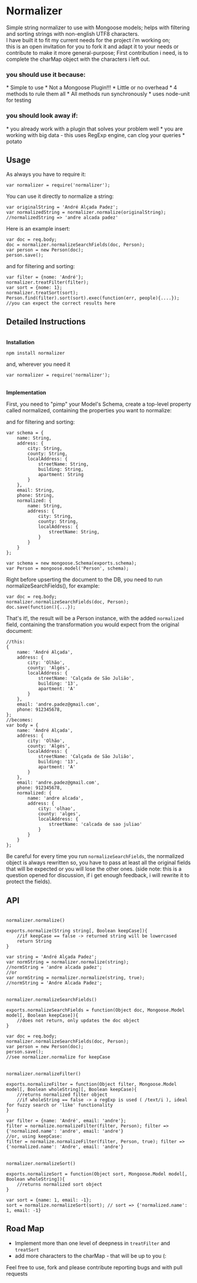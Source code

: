 Normalizer
========

Simple string normalizer to use with Mongoose models; helps with filtering and sorting strings with non-english UTF8 characters.   
I have built it to fit my current needs for the project i'm working on;   
this is an open invitation for you to fork it and adapt it to your needs or contribute to make it more general-purpose;
First contribution i need, is to complete the charMap object with the characters i left out.

<h3>you should use it because:</h3>
* Simple to use
* Not a Mongoose Plugin!!!
* Little or no overhead
* 4 methods to rule them all
* All methods run synchronously 
* uses node-unit for testing

<h3>you should look away if:</h3>
* you already work with a plugin that solves your problem well
* you are working with big data - this uses RegExp engine, can clog your queries
* potato

Usage
-----

As always you have to require it:

    var normalizer = require('normalizer');

You can use it directly to normalize a string:

    var originalString = 'André Alçada Padez';
    var normalizedString = normalizer.normalize(originalString);
    //normalizedString => 'andre alcada padez'
    
Here is an example insert:

    var doc = req.body;
    doc = normalizer.normalizeSearchFields(doc, Person);
    var person = new Person(doc);
    person.save();
    
and for filtering and sorting:
    
    var filter = {nome: 'André'};
    normalizer.treatFilter(filter);
    var sort = {nome: 1};
    normalizer.treatSort(sort);
    Person.find(filter).sort(sort).exec(function(err, people){....});
    //you can expect the correct results here


Detailed Instructions
-----
<br>
<b>Installation</b>
    
    npm install normalizer
and, wherever you need it
    
    var normalizer = require('normalizer');

<br>
<b>Implementation</b>

First, you need to "pimp" your Model's Schema, create a top-level property called normalized, containing the properties you want to normalize:

and for filtering and sorting:
    
   
    var schema = {
        name: String,
        address: {
            city: String,
            county: String,
            localAddress: {
                streetName: String,
                building: String,
                apartment: String
            }
        },
        email: String,
        phone: String,
        normalized: {
            name: String, 
            address: {
                city: String,
                county: String,
                localAddress: {
                    streetName: String,
                }
            }
        }
    };
    
    var schema = new mongoose.Schema(exports.schema);
    var Person = mongoose.model('Person', schema);

Right before upserting the document to the DB, you need to run normalizeSearchFields(), for example:
    
    var doc = req.body;
    normalizer.normalizeSearchFields(doc, Person);
    doc.save(function(){...});


That's it!, the result will be a Person instance, with the added <code>normalized</code> field, containing the transformation you would expect from the original document:

    //this:
    {
        name: 'André Alçada',
        address: {
            city: 'Olhão',
            county: 'Algés',
            localAddress: {
                streetName: 'Calçada de São Julião',
                building: '13',
                apartment: 'A'
            }
        },
        email: 'andre.padez@gmail.com',
        phone: 912345678,
    };
    //becomes:
    var body = {
        name: 'André Alçada',
        address: {
            city: 'Olhão',
            county: 'Algés',
            localAddress: {
                streetName: 'Calçada de São Julião',
                building: '13',
                apartment: 'A'
            }
        },
        email: 'andre.padez@gmail.com',
        phone: 912345678,
        normalized: {
            name: 'andre alcada',
            address: {
                city: 'olhao',
                county: 'alges',
                localAddress: {
                    streetName: 'calcada de sao juliao' 
                }
            } 
        }
    };

Be careful for every time you run <code>normalizeSearchFields</code>, the normalized object is always rewritten so, you have to pass at least all the original fields that will be expected or you will lose the other ones. (side note: this is a question opened for discussion, if i get enough feedback, i will rewrite it to protect the fields).


API
-----
<br>
<code>normalizer.normalize()</code>

    exports.normalize(String string[, Boolean keepCase]){
        //if keepCase == false -> returned string will be lowercased 
        return String
    }
    
    var string = 'André Alçada Padez'; 
    var normString = normalizer.normalize(string);
    //normString = 'andre alcada padez';
    //or
    var normString = normalizer.normalize(string, true);
    //normString = 'Andre Alcada Padez';
<br>
<code>normalizer.normalizeSearchFields()</code>

    exports.normalizeSearchFields = function(Object doc, Mongoose.Model model[, Boolean keepCase]){
        //does not return, only updates the doc object
    }
    
    var doc = req.body;
    normalizer.normalizeSearchFields(doc, Person);
    var person = new Person(doc);
    person.save();
    //see normalizer.normalize for keepCase
    
<br>
<code>normalizer.normalizeFilter()</code>

    exports.normalizeFilter = function(Object filter, Mongoose.Model model[, Boolean wholeString][, Boolean keepCase){
        //returns normalized filter object
        //if wholeString == false -> a regExp is used ( /text/i ), ideal for fuzzy search or 'like' functionality 
    }
    
    var filter = {name: 'André', email: 'andre'};
    filter = normalize.normalizeFilter(filter, Person); filter => {'normalized.name': 'andre', email: 'andre'}
    //or, using keepCase:
    filter = normalize.normalizeFilter(filter, Person, true); filter => {'normalized.name': 'Andre', email: 'andre'}
<br>
<code>normalizer.normalizeSort()</code>

    exports.normalizeSort = function(Object sort, Mongoose.Model model[, Boolean wholeString]){
        //returns normalized sort object
    }
    
    var sort = {name: 1, email: -1};
    sort = normalize.normalizeSort(sort); // sort => {'normalized.name': 1, email: -1}

Road Map
-----

<ul>
    <li>Implement more than one level of deepness in <code>treatFilter</code> and <code>treatSort</code></li>
    <li>add more characters to the charMap - that will be up to you (: </li>
</ul>

Feel free to use, fork and please contribute reporting bugs and with pull requests